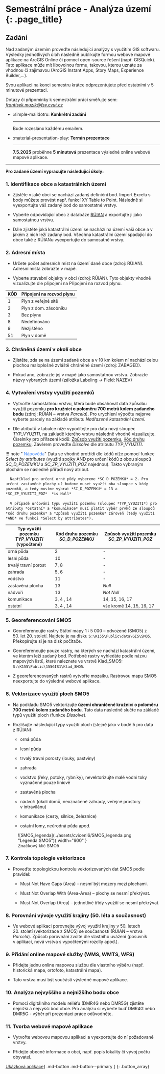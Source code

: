 # Semestrální práce - Analýza území {: .page_title}

## Zadání
Nad zadaným územím proveďte následující analýzy s využitím GIS softwaru. Výsledky jednotlivých úloh následně publikujte formou webové mapové aplikace na ArcGIS Online či pomocí open-source řešení (např. GISQuick). Tato aplikace může mít libovolnou formu, takovou, kterou uznáte za vhodnou či zajímavou (ArcGIS Instant Apps, Story Maps, Experience Builder,...). 

Svou aplikaci na konci semestru krátce odprezentujete před ostatními v 5 minutové prezentaci. 

Dotazy či připomínky k semestrální práci směřujte sem: *frantisek.muzik@fsv.cvut.cz*

<div class="grid cards" markdown>

-   :simple-maildotru: __Konkrétní zadání__ 
    
    ---

    Bude rozesláno každému emailem.

-   :material-presentation-play: __Termín prezentace__
    
    ---

    __7.5.2025__ proběhne __5 minutová__ prezentace výsledné online webové mapové aplikace.
</div>

<hr class="level-1">

**Pro zadané území vypracujte následující úkoly:**

### 1. Identifikace obce a katastrálních území

- Zjistěte v jaké obci se nachází zadaný definiční bod. Import Excelu s body můžete provést např. funkcí XY Table to Point. Následně si vyexportujte váš zadaný bod do samostatné vrstvy.

- Vyberte odpovídající obec z databáze [RÚIAN](https://k155cvut.github.io/gis-1/data/#ruian) a exportujte ji jako samostatnou vrstvu.

- Dále zjistěte jaká katastrální území se nachází na území vaší obce a v jakém z nich leží zadaný bod. Všechna katastrální území spadající do obce také z RÚIANu vyexportujte do samosatné vrstvy.

### 2. Adresní místa

- Určete počet adresních míst na území dané obce (zdroj: RÚIAN). Adresní místa zobrazte v mapě.

- Vyberte stavební objekty v obci (zdroj: RÚIAN). Tyto objekty vhodně vizualizujte dle připojení na Připojení na rozvod plynu.

|KÓD| Připojení na rozvod plynu               |
|---|----------------------|
| 1 |Plyn z veřejné sítě   |
| 2 |Plyn z dom. zásobníku |
| 3 |Bez plynu             |
| 8 |Nedefinováno          |
| 9 |Nezjištěno            |
| 51|Plyn v domě           |

### 3. Chráněná území v okolí obce

- Zjistěte, zda se na území zadané obce a v 10 km kolem ní nachází celou plochou maloplošné zvláště chráněné území (zdroj: ZABAGED). 

- Pokud ano, zobrazte jej v mapě jako samostatnou vrstvu. Zobrazte názvy vybraných území (záložka Labeling -> Field: NAZEV)

### 4. Vytvoření vrstvy využití pozemků

- Vytvořte samostatnou vrstvu, která bude obsahovat data způsobu využití pozemku **pro kružnici o poloměru 700 metrů kolem zadaného bodu** (zdroj: RÚIAN – vrstva *Parcela*). Pro urychlení výpočtu nejprve vyberte parcely na základě atributu *Nadřazené katastrální území*.

- Dle atributů v tabulce níže vypočítejte pro data nový sloupec *TYP_VYUZITI*, na základě kterého vrstvu následně vhodně vizualizujte. Číselníky pro přiřazení kódů: [Způsob využití pozemku](https://www.cuzk.cz/Katastr-nemovitosti/Poskytovani-udaju-z-KN/Ciselniky-ISKN/Ciselniky-k-nemovitosti/Zpusob-vyuziti-pozemku.aspx), [Kód druhu pozemku](https://www.cuzk.cz/Katastr-nemovitosti/Poskytovani-udaju-z-KN/Ciselniky-ISKN/Ciselniky-k-nemovitosti/Druh-pozemku.aspx). Závěrem proveďte *Dissolve* dle atributu *TYP_VYUZITI*.

!!! note "&nbsp;<span style="color:#448aff">Nápověda</span>"
      Data se vhodně protřídí dle kódů níže pomocí funkce *Select by attributes* (využití spojky AND pro určení kódů z obou sloupců *SC_D_POZEMKU* a *SC_ZP_VYUZITI_POZ* najednou). Takto vybraným plochám se následně přiřadí nový atribut. 
      
      Například pro určení orné půdy vybereme *SC_D_POZEMKU* = 2. Pro určení zastavěné plochy už budeme muset využít oba sloupce s kódy pozemků, a tedy musíme vybrat *SC_D_POZEMKU* = 13 a *SC_ZP_VYUZITI_POZ*  *is Null*

      V případě určování typu využití pozemku (sloupec *TYP_VYUZITI*) pro atributy *ostatní* a *komunikace* musí platit výběr prvků ze sloupců *Kód druhu pozemku* a *Způsob využití pozemku* zároveň (tedy využití *AND* ve funkci *Select by attributes*).


|  Typ využití pozemku *TYP_VYUZITI* (vypočtené)       | Kód druhu pozemku *SC_D_POZEMKU*        | Způsob využití pozemku *SC_ZP_VYUZITI_POZ*            
| ------------ | ------------------------- |----------------|
| orná půda    | 2 | -|
| lesní půda | 10 |  -|
| trvalý travní porost   | 7, 8 | -|
| zahrada    | 5, 6 | -|
| vodstvo   | 11 | -|
| zastavěná plocha     |  13  | *Null* |
| nádvoří     |  13  | *Not Null* |
| komunikace   | 3, 4 , 14 | 14, 15, 16, 17|
| ostatní   | 3, 4 , 14 | vše kromě 14, 15, 16, 17|

### 5. Georeferencování SMO5

- Georeferencujte rastry Státní mapy 1 : 5 000 – odvozené (SMO5) z 50. let 20. století. Najdete je na disku ```S:\K155\Public\data\GIS\SMO5```. Překopírujte si je na disk počítače.

- Georeferencujte pouze rastry, na kterých se nachází katastrální území, ve kterém leží zadaný bod. Potřebné rastry vyhledáte podle názvu mapových listů, které naleznete ve vrstvě Klad_SMO5: ```S:\K155\Public\155GIS1\Klad_SMO5```.

- Z georeferencovaných rastrů vytvořte mozaiku. Rastrovou mapu SMO5 neexportujte do výsledné webové aplikace.

### 6. Vektorizace využití ploch SMO5
- Na podkladu SMO5 vektorizujte **území ohraničené kružnicí o poloměru 700 metrů kolem zadaného bodu**. Tato data následně slučte na základě typů využití ploch (funkce *Dissolve*). 

- Rozlišujte následující typy využití ploch (stejně jako v bodě 5 pro data z RÚIAN): 

    - orná půda

    - lesní půda

    - trvalý travní porosty (louky, pastviny)

    - zahrada

    - vodstvo (řeky, potoky, rybníky), nevektorizujte malé vodní toky vyznačené pouze liniově

    - zastavěná plocha

    - nádvoří (okolí domů, neoznačené zahrady, veřejné prostory v intravilánu)

    - komunikace (cesty, silnice, železnice)

    - ostatní lomy, neúrodná půda apod.

<figure markdown>
![SMO5_legenda](../assets/cviceni6/SMO5_legenda.png "Legenda SMO5"){ width="600" }
    <figcaption>Značkový klíč SMO5</figcaption>
</figure>

### 7. Kontrola topologie vektorizace
- Proveďte topologickou kontrolu vektorizovaných dat SMO5 podle pravidel:

    - Must Not Have Gaps (Area) – nesmí být mezery mezi plochami.

    - Must Not Overlap With (Area-Area) – plochy se nesmí překrývat.

    - Must Not Overlap (Area) – jednotlivé třídy využití se nesmí překrývat.

### 8. Porovnání vývoje využití krajiny (50. léta a současnost)

- Ve webové aplikaci porovnejte vývoj využití krajiny v 50. letech 20. století (vektorizace z SMO5) se současností (RÚIAN – vrstva *Parcela*). Způsob porovnání zvolte dle vlastního uvážení (posuvník v aplikaci, nová vrstva s vypočtenými rozdíly apod.).

### 9. Přidání online mapové služby (WMS, WMTS, WFS)

- Přidejte jednu online mapovou službu dle vlastního výběru (např. historická mapa, ortofoto, katastrální mapa).

- Tato vrstva musí být součástí výsledné mapové aplikace.

### 10. Analýza nejvyššího a nejnižšího bodu obce

- Pomocí digitálního modelu reliéfu (DMR4G nebo DMR5G) zjistěte nejnižší a nejvyšší bod obce. Pro analýzu si vyberte buď DMR4G nebo DMR5G - výběr při prezentaci práce odůvodněte.


### 11. Tvorba webové mapové aplikace

- Vytvořte webovou mapovou aplikaci a vyexportujte do ní požadované vrstvy.

- Přidejte obecné informace o obci, např. popis lokality či vývoj počtu obyvatel.

[Ukázková aplikace](https://arcg.is/1SenW80){ .md-button .md-button--primary }
{: .button_array}
